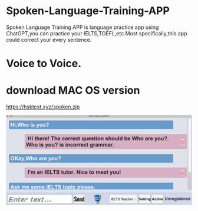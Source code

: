 # Spoken-Language-Training-APP
Spoken Language Training APP is language practice app using ChatGPT,you can practice your IELTS,TOEFL,etc.Most specifically,this app could correct your every sentence.

# Voice to Voice.

# download MAC OS version
https://hsktest.xyz/spoken.zip

<img src="s.png">


